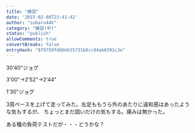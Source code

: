 ```yaml
---
title: "練習"
date: '2015-02-08T23:41:42'
author: "subaru44k"
category: "練習(中)"
status: "publish"
allowComments: true
convertBreaks: false
entryHash: "879750fd666b35731b8cc94ab6391c3e"
---
```

30'40"ジョグ

3'00"→2'52"→2'44"

1'30"ジョグ

3周ペースを上げて走ってみた。左足ももうら外のあたりに違和感はあったような気もするが、
ちょっとまだ固いだけの気もする。痛みは無かった。

ある種の負荷テストだが・・・どうかな？
